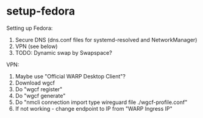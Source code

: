 # setup-fedora

Setting up Fedora:

  1. Secure DNS (dns.conf files for systemd-resolved and NetworkManager)
  2. VPN (see below)
  3. TODO: Dynamic swap by Swapspace?

VPN:

  1. Maybe use "Official WARP Desktop Client"?
  2. Download wgcf
  3. Do "wgcf register"
  4. Do "wgcf generate"
  5. Do "nmcli connection import type wireguard file ./wgcf-profile.conf"
  6. If not working - change endpoint to IP from "WARP Ingress IP"
